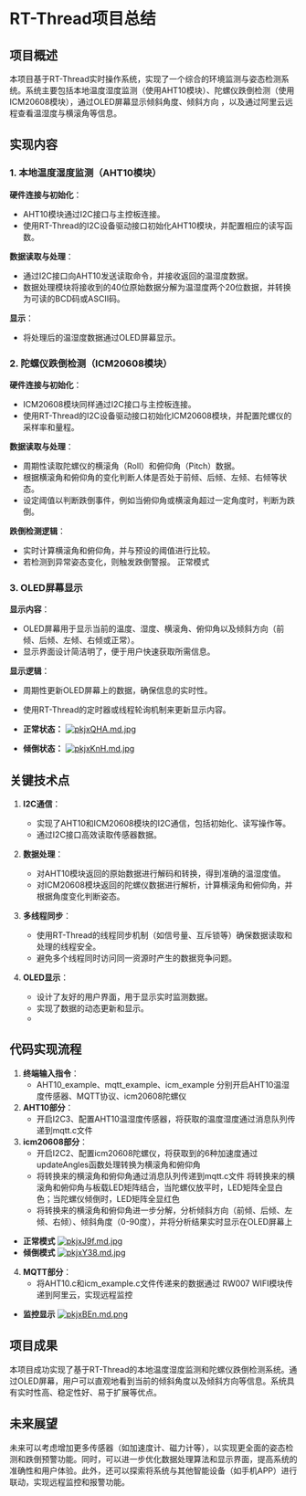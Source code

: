# RT-Thread项目总结  
  
## 项目概述  
  
本项目基于RT-Thread实时操作系统，实现了一个综合的环境监测与姿态检测系统。系统主要包括本地温度湿度监测（使用AHT10模块）、陀螺仪跌倒检测（使用ICM20608模块），通过OLED屏幕显示倾斜角度、倾斜方向 ，以及通过阿里云远程查看温湿度与横滚角等信息。  
  
## 实现内容  
  
### 1. 本地温度湿度监测（AHT10模块）  
  
**硬件连接与初始化**：  
- AHT10模块通过I2C接口与主控板连接。  
- 使用RT-Thread的I2C设备驱动接口初始化AHT10模块，并配置相应的读写函数。  
  
**数据读取与处理**：  
- 通过I2C接口向AHT10发送读取命令，并接收返回的温湿度数据。  
- 数据处理模块将接收到的40位原始数据分解为温湿度两个20位数据，并转换为可读的BCD码或ASCII码。  
  
**显示**：  
- 将处理后的温湿度数据通过OLED屏幕显示。  
  
### 2. 陀螺仪跌倒检测（ICM20608模块）  
  
**硬件连接与初始化**：  
- ICM20608模块同样通过I2C接口与主控板连接。  
- 使用RT-Thread的I2C设备驱动接口初始化ICM20608模块，并配置陀螺仪的采样率和量程。  
  
**数据读取与处理**：  
- 周期性读取陀螺仪的横滚角（Roll）和俯仰角（Pitch）数据。  
- 根据横滚角和俯仰角的变化判断人体是否处于前倾、后倾、左倾、右倾等状态。  
- 设定阈值以判断跌倒事件，例如当俯仰角或横滚角超过一定角度时，判断为跌倒。  
  
**跌倒检测逻辑**：  
- 实时计算横滚角和俯仰角，并与预设的阈值进行比较。  
- 若检测到异常姿态变化，则触发跌倒警报。
  正常模式  
  
### 3. OLED屏幕显示  
  
**显示内容**：  
- OLED屏幕用于显示当前的温度、湿度、横滚角、俯仰角以及倾斜方向（前倾、后倾、左倾、右倾或正常）。  
- 显示界面设计简洁明了，便于用户快速获取所需信息。  
  
**显示逻辑**：  
- 周期性更新OLED屏幕上的数据，确保信息的实时性。  
- 使用RT-Thread的定时器或线程轮询机制来更新显示内容。

- **正常状态：**
  [![pkjxQHA.md.jpg](https://s21.ax1x.com/2024/08/04/pkjxQHA.md.jpg)](https://imgse.com/i/pkjxQHA)
- **倾倒状态：**
  [![pkjxKnH.md.jpg](https://s21.ax1x.com/2024/08/04/pkjxKnH.md.jpg)](https://imgse.com/i/pkjxKnH)  
  
## 关键技术点  
  
1. **I2C通信**：  
   - 实现了AHT10和ICM20608模块的I2C通信，包括初始化、读写操作等。  
   - 通过I2C接口高效读取传感器数据。  
  
2. **数据处理**：  
   - 对AHT10模块返回的原始数据进行解码和转换，得到准确的温湿度值。  
   - 对ICM20608模块返回的陀螺仪数据进行解析，计算横滚角和俯仰角，并根据角度变化判断姿态。  
  
3. **多线程同步**：  
   - 使用RT-Thread的线程同步机制（如信号量、互斥锁等）确保数据读取和处理的线程安全。  
   - 避免多个线程同时访问同一资源时产生的数据竞争问题。  
  
4. **OLED显示**：  
   - 设计了友好的用户界面，用于显示实时监测数据。  
   - 实现了数据的动态更新和显示。
   - 
## 代码实现流程 
1. **终端输入指令**：
   - AHT10_example、mqtt_example、icm_example
   分别开启AHT10温湿度传感器、MQTT协议、icm20608陀螺仪  
2. **AHT10部分**：
   - 开启I2C3、配置AHT10温湿度传感器，将获取的温度湿度通过消息队列传递到mqtt.c文件
3. **icm20608部分**：
   - 开启I2C2、配置icm20608陀螺仪，将获取到的6种加速度通过updateAngles函数处理转换为横滚角和俯仰角
   - 将转换来的横滚角和俯仰角通过消息队列传递到mqtt.c文件
   将转换来的横滚角和俯仰角与板载LED矩阵结合，当陀螺仪放平时，LED矩阵全显白色；当陀螺仪倾倒时，LED矩阵全显红色
   - 将转换来的横滚角和俯仰角进一步分解，分析倾斜方向（前倾、后倾、左倾、右倾）、倾斜角度（0-90度），并将分析结果实时显示在OLED屏幕上
 - **正常模式**
  [![pkjxJ9f.md.jpg](https://s21.ax1x.com/2024/08/04/pkjxJ9f.md.jpg)](https://imgse.com/i/pkjxJ9f)
 - **倾倒模式**
  [![pkjxY38.md.jpg](https://s21.ax1x.com/2024/08/04/pkjxY38.md.jpg)](https://imgse.com/i/pkjxY38)
4. **MQTT部分**：
   - 将AHT10.c和icm_example.c文件传递来的数据通过 RW007 WIFI模块传递到阿里云，实现远程监控
 - **监控显示**
[![pkjxBEn.md.png](https://s21.ax1x.com/2024/08/04/pkjxBEn.md.png)](https://imgse.com/i/pkjxBEn)


  
## 项目成果  
  
本项目成功实现了基于RT-Thread的本地温度湿度监测和陀螺仪跌倒检测系统。通过OLED屏幕，用户可以直观地看到当前的倾斜角度以及倾斜方向等信息。系统具有实时性高、稳定性好、易于扩展等优点。  
  
## 未来展望  
  
未来可以考虑增加更多传感器（如加速度计、磁力计等），以实现更全面的姿态检测和跌倒预警功能。同时，可以进一步优化数据处理算法和显示界面，提高系统的准确性和用户体验。此外，还可以探索将系统与其他智能设备（如手机APP）进行联动，实现远程监控和报警功能。
